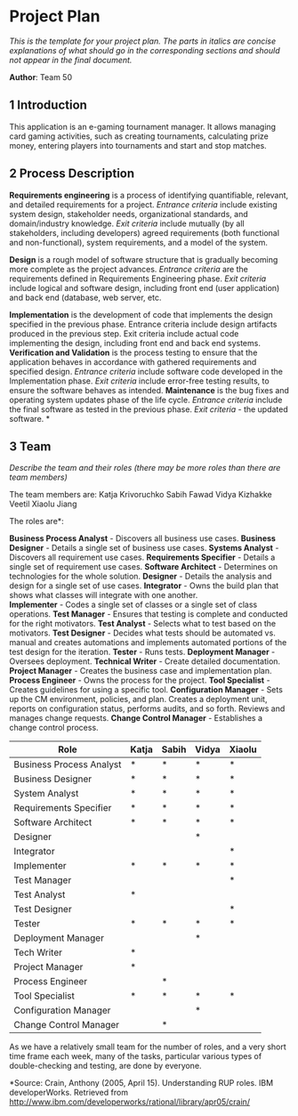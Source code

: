 
# Project Plan

*This is the template for your project plan. The parts in italics are concise explanations of what should go in the corresponding sections and should not appear in the final document.*

**Author**: Team 50

## 1 Introduction

This application is an e-gaming tournament manager. It allows managing card gaming activities, such as creating tournaments, calculating prize money, entering players into tournaments and start and stop matches.


## 2 Process Description

**Requirements engineering** is a process of identifying quantifiable, relevant, and detailed requirements for a project.
*Entrance criteria* include existing system design, stakeholder needs, organizational standards, and domain/industry knowledge.
*Exit criteria* include mutually (by all stakeholders, including developers) agreed requirements (both functional and non-functional), system requirements, and a model of the system.

**Design** is a rough model of software structure that is gradually becoming more complete as the project advances.
*Entrance criteria* are the requirements defined in Requirements Engineering phase.
*Exit criteria* include logical and software design, including front end (user application) and back end (database, web server, etc.

**Implementation** is the development of code that implements the design specified in the previous phase.
Entrance criteria include design artifacts produced in the previous step. 
Exit criteria include actual code implementing the design, including front end and back end systems.
**Verification and Validation** is the process testing to ensure that the application behaves in accordance with gathered requirements and specified design.
*Entrance criteria* include software code developed in the Implementation phase.
*Exit criteria* include error-free testing results, to ensure the software behaves as intended.
**Maintenance** is the bug fixes and operating system updates phase of the life cycle.
*Entrance criteria* include the final software as tested in the previous phase.
*Exit criteria* - the updated software.
*

## 3 Team
	

*Describe the team and their roles (there may be more roles than there are team members)*

The team members are:
Katja Krivoruchko
Sabih Fawad
Vidya Kizhakke Veetil
Xiaolu Jiang

The roles are*:

**Business Process Analyst** - Discovers all business use cases.
**Business Designer** - Details a single set of business use cases.
**Systems Analyst** - Discovers all requirement use cases. 
**Requirements Specifier** - Details a single set of requirement use cases.
**Software Architect** - Determines on technologies for the whole solution.
**Designer** - Details the analysis and design for a single set of use cases.
**Integrator** - Owns the build plan that shows what classes will integrate with one another.	
**Implementer** - Codes a single set of classes or a single set of class operations.
**Test Manager** - Ensures that testing is complete and conducted for the right motivators.
**Test Analyst** - Selects what to test based on the motivators.
**Test Designer** - Decides what tests should be automated vs. manual and creates automations and implements automated portions of the test design for the iteration.
**Tester** - Runs tests.
**Deployment Manager** - Oversees deployment.
**Technical Writer** - Create detailed documentation.
**Project Manager** - Creates the business case and implementation plan.
**Process Engineer** - Owns the process for the project.
**Tool Specialist** - Creates guidelines for using a specific tool.
**Configuration Manager** - Sets up the CM environment, policies, and plan. Creates a deployment unit, reports on configuration status, performs audits, and so forth. Reviews and manages change requests.
**Change Control Manager** - Establishes a change control process.

Role     | Katja| Sabih | Vidya | Xiaolu
-------- | ---| ---| ---| ---
Business Process Analyst | * |* |* | * |
Business Designer    | * |* |* | * |
System Analyst| * |* |* | * |
Requirements Specifier    | * |* |* | * |
Software Architect     | * |* |* | * |
Designer    |  | |* |  |
Integrator     |  | | | * |
Implementer    | * |* |* | * |
Test Manager     |  | | | * |
Test Analyst    | * | | |  |
Test Designer     |  | | | * |
Tester    | * |* |* | * |
Deployment Manager     |  | |* |  |
Tech Writer    | * | | |  |
Project Manager     | * | | |  |
Process Engineer    |  |* | |  |
Tool Specialist     | * |* |* | * |
Configuration Manager    |  | |* |  |
Change Control Manager     |  |* | |  |

As we have a relatively small team for the number of roles, and a very short time frame each week, many of the tasks, particular various types of double-checking and testing, are done by everyone.

*Source: Crain, Anthony (2005, April 15). Understanding RUP roles. IBM developerWorks. Retrieved from http://www.ibm.com/developerworks/rational/library/apr05/crain/